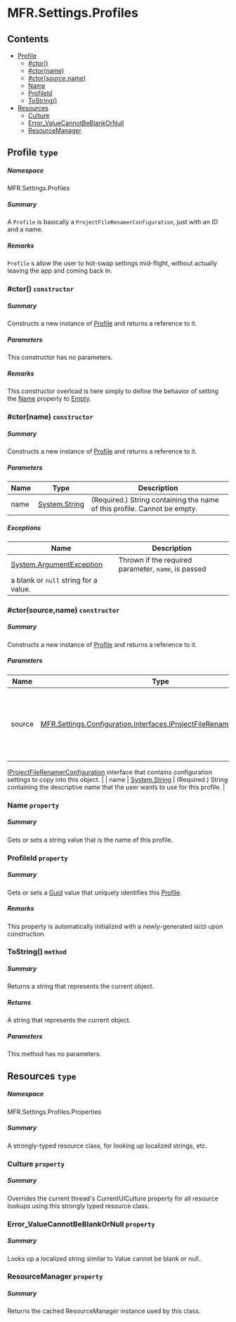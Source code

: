 <a name='assembly'></a>
# MFR.Settings.Profiles

## Contents

- [Profile](#T-MFR-Settings-Profiles-Profile 'MFR.Settings.Profiles.Profile')
  - [#ctor()](#M-MFR-Settings-Profiles-Profile-#ctor 'MFR.Settings.Profiles.Profile.#ctor')
  - [#ctor(name)](#M-MFR-Settings-Profiles-Profile-#ctor-System-String- 'MFR.Settings.Profiles.Profile.#ctor(System.String)')
  - [#ctor(source,name)](#M-MFR-Settings-Profiles-Profile-#ctor-MFR-Settings-Configuration-Interfaces-IProjectFileRenamerConfiguration,System-String- 'MFR.Settings.Profiles.Profile.#ctor(MFR.Settings.Configuration.Interfaces.IProjectFileRenamerConfiguration,System.String)')
  - [Name](#P-MFR-Settings-Profiles-Profile-Name 'MFR.Settings.Profiles.Profile.Name')
  - [ProfileId](#P-MFR-Settings-Profiles-Profile-ProfileId 'MFR.Settings.Profiles.Profile.ProfileId')
  - [ToString()](#M-MFR-Settings-Profiles-Profile-ToString 'MFR.Settings.Profiles.Profile.ToString')
- [Resources](#T-MFR-Settings-Profiles-Properties-Resources 'MFR.Settings.Profiles.Properties.Resources')
  - [Culture](#P-MFR-Settings-Profiles-Properties-Resources-Culture 'MFR.Settings.Profiles.Properties.Resources.Culture')
  - [Error_ValueCannotBeBlankOrNull](#P-MFR-Settings-Profiles-Properties-Resources-Error_ValueCannotBeBlankOrNull 'MFR.Settings.Profiles.Properties.Resources.Error_ValueCannotBeBlankOrNull')
  - [ResourceManager](#P-MFR-Settings-Profiles-Properties-Resources-ResourceManager 'MFR.Settings.Profiles.Properties.Resources.ResourceManager')

<a name='T-MFR-Settings-Profiles-Profile'></a>
## Profile `type`

##### Namespace

MFR.Settings.Profiles

##### Summary

A `Profile` is basically a `ProjectFileRenamerConfiguration`, just with an ID
and a name.

##### Remarks

`Profile` s allow the user to hot-swap settings mid-flight, without
actually leaving the app and coming back in.

<a name='M-MFR-Settings-Profiles-Profile-#ctor'></a>
### #ctor() `constructor`

##### Summary

Constructs a new instance of [Profile](#T-MFR-Settings-Profiles-Profile 'MFR.Settings.Profiles.Profile')
and returns a reference to it.

##### Parameters

This constructor has no parameters.

##### Remarks

This constructor overload is here simply to define the behavior of
setting the [Name](#P-MFR-Settings-Profiles-Profile-Name 'MFR.Settings.Profiles.Profile.Name') property to
[Empty](http://msdn.microsoft.com/query/dev14.query?appId=Dev14IDEF1&l=EN-US&k=k:System.String.Empty 'System.String.Empty').

<a name='M-MFR-Settings-Profiles-Profile-#ctor-System-String-'></a>
### #ctor(name) `constructor`

##### Summary

Constructs a new instance of [Profile](#T-MFR-Settings-Profiles-Profile 'MFR.Settings.Profiles.Profile')
and returns a reference to it.

##### Parameters

| Name | Type | Description |
| ---- | ---- | ----------- |
| name | [System.String](http://msdn.microsoft.com/query/dev14.query?appId=Dev14IDEF1&l=EN-US&k=k:System.String 'System.String') | (Required.) String containing the name of this profile. Cannot be empty. |

##### Exceptions

| Name | Description |
| ---- | ----------- |
| [System.ArgumentException](http://msdn.microsoft.com/query/dev14.query?appId=Dev14IDEF1&l=EN-US&k=k:System.ArgumentException 'System.ArgumentException') | Thrown if the required parameter, `name`, is passed
a blank or `null` string for a value. |

<a name='M-MFR-Settings-Profiles-Profile-#ctor-MFR-Settings-Configuration-Interfaces-IProjectFileRenamerConfiguration,System-String-'></a>
### #ctor(source,name) `constructor`

##### Summary

Constructs a new instance of [Profile](#T-MFR-Settings-Profiles-Profile 'MFR.Settings.Profiles.Profile') and
returns a reference to it.

##### Parameters

| Name | Type | Description |
| ---- | ---- | ----------- |
| source | [MFR.Settings.Configuration.Interfaces.IProjectFileRenamerConfiguration](#T-MFR-Settings-Configuration-Interfaces-IProjectFileRenamerConfiguration 'MFR.Settings.Configuration.Interfaces.IProjectFileRenamerConfiguration') | (Required.) Reference to an instance of an object that implements the
[IProjectFileRenamerConfiguration](#T-MFR-Settings-Configuration-Interfaces-IProjectFileRenamerConfiguration 'MFR.Settings.Configuration.Interfaces.IProjectFileRenamerConfiguration') interface
that contains configuration settings to copy into this object. |
| name | [System.String](http://msdn.microsoft.com/query/dev14.query?appId=Dev14IDEF1&l=EN-US&k=k:System.String 'System.String') | (Required.) String containing the descriptive name that the user wants to use
for this profile. |

<a name='P-MFR-Settings-Profiles-Profile-Name'></a>
### Name `property`

##### Summary

Gets or sets a string value that is the name of this profile.

<a name='P-MFR-Settings-Profiles-Profile-ProfileId'></a>
### ProfileId `property`

##### Summary

Gets or sets a [Guid](http://msdn.microsoft.com/query/dev14.query?appId=Dev14IDEF1&l=EN-US&k=k:System.Guid 'System.Guid') value that uniquely identifies
this [Profile](#T-MFR-Settings-Profiles-Profile 'MFR.Settings.Profiles.Profile').

##### Remarks

This property is automatically initialized with a newly-generated
`GUID` upon construction.

<a name='M-MFR-Settings-Profiles-Profile-ToString'></a>
### ToString() `method`

##### Summary

Returns a string that represents the current object.

##### Returns

A string that represents the current object.

##### Parameters

This method has no parameters.

<a name='T-MFR-Settings-Profiles-Properties-Resources'></a>
## Resources `type`

##### Namespace

MFR.Settings.Profiles.Properties

##### Summary

A strongly-typed resource class, for looking up localized strings, etc.

<a name='P-MFR-Settings-Profiles-Properties-Resources-Culture'></a>
### Culture `property`

##### Summary

Overrides the current thread's CurrentUICulture property for all
  resource lookups using this strongly typed resource class.

<a name='P-MFR-Settings-Profiles-Properties-Resources-Error_ValueCannotBeBlankOrNull'></a>
### Error_ValueCannotBeBlankOrNull `property`

##### Summary

Looks up a localized string similar to Value cannot be blank or null..

<a name='P-MFR-Settings-Profiles-Properties-Resources-ResourceManager'></a>
### ResourceManager `property`

##### Summary

Returns the cached ResourceManager instance used by this class.
